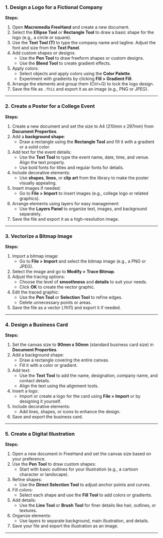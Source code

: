 ### **1. Design a Logo for a Fictional Company**

**Steps:**
1. Open **Macromedia FreeHand** and create a new document.
2. Select the **Ellipse Tool** or **Rectangle Tool** to draw a basic shape for the logo (e.g., a circle or square).
3. Use the **Text Tool (T)** to type the company name and tagline. Adjust the font and size from the **Text Panel**.
4. Add custom shapes or designs:
   - Use the **Pen Tool** to draw freeform shapes or custom designs.
   - Use the **Blend Tool** to create gradient effects.
5. Apply colors:
   - Select objects and apply colors using the **Color Palette**.
   - Experiment with gradients by clicking **Fill > Gradient Fill**.
6. Arrange the elements and group them (Ctrl+G) to lock the logo design.
7. Save the file as `.fh11` and export it as an image (e.g., PNG or JPEG).

---

### **2. Create a Poster for a College Event**

**Steps:**
1. Create a new document and set the size to A4 (210mm x 297mm) from **Document Properties**.
2. Add a **background shape**:
   - Draw a rectangle using the **Rectangle Tool** and fill it with a gradient or a solid color.
3. Add text for the event details:
   - Use the **Text Tool** to type the event name, date, time, and venue. Align the text properly.
   - Use bold fonts for titles and regular fonts for details.
4. Include decorative elements:
   - Use **shapes**, **lines**, or **clip art** from the library to make the poster visually appealing.
5. Insert images if needed:
   - Go to **File > Import** to insert images (e.g., college logo or related graphics).
6. Arrange elements using layers for easy management:
   - Use the **Layers Panel** to organize text, images, and background separately.
7. Save the file and export it as a high-resolution image.

---

### **3. Vectorize a Bitmap Image**

**Steps:**
1. Import a bitmap image:
   - Go to **File > Import** and select the bitmap image (e.g., a PNG or JPEG).
2. Select the image and go to **Modify > Trace Bitmap**.
3. Adjust the tracing options:
   - Choose the level of **smoothness** and **details** to suit your needs.
   - Click **OK** to create the vector graphic.
4. Edit the traced graphic:
   - Use the **Pen Tool** or **Selection Tool** to refine edges.
   - Delete unnecessary points or areas.
5. Save the file as a vector (.fh11) and export it if needed.

---

### **4. Design a Business Card**

**Steps:**
1. Set the canvas size to **90mm x 50mm** (standard business card size) in **Document Properties**.
2. Add a background shape:
   - Draw a rectangle covering the entire canvas.
   - Fill it with a color or gradient.
3. Add text:
   - Use the **Text Tool** to add the name, designation, company name, and contact details.
   - Align the text using the alignment tools.
4. Insert a logo:
   - Import or create a logo for the card using **File > Import** or by designing it yourself.
5. Include decorative elements:
   - Add lines, shapes, or icons to enhance the design.
6. Save and export the business card.

---

### **5. Create a Digital Illustration**

**Steps:**
1. Open a new document in FreeHand and set the canvas size based on your preference.
2. Use the **Pen Tool** to draw custom shapes:
   - Start with basic outlines for your illustration (e.g., a cartoon character or landscape).
3. Refine shapes:
   - Use the **Direct Selection Tool** to adjust anchor points and curves.
4. Fill colors:
   - Select each shape and use the **Fill Tool** to add colors or gradients.
5. Add details:
   - Use the **Line Tool** or **Brush Tool** for finer details like hair, outlines, or textures.
6. Organize elements:
   - Use layers to separate background, main illustration, and details.
7. Save your file and export the illustration as an image.

---
